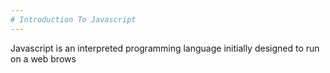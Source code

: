 ```yaml
---
# Introduction To Javascript
---
```

Javascript is an interpreted programming language initially designed to run on a web brows 
